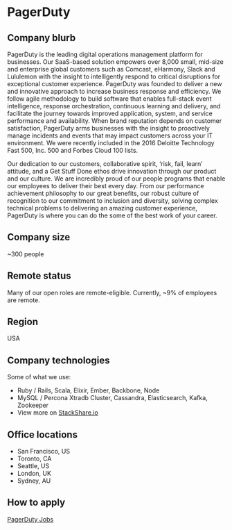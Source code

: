 # PagerDuty

## Company blurb

PagerDuty is the leading digital operations management platform for businesses. Our SaaS-based solution empowers over 8,000 small, mid-size and enterprise global customers such as Comcast, eHarmony, Slack and Lululemon with the insight to intelligently respond to critical disruptions for exceptional customer experience. PagerDuty was founded to deliver a new and innovative approach to increase business response and efficiency. We follow agile methodology to build software that enables full-stack event intelligence, response orchestration, continuous learning and delivery, and facilitate the journey towards improved application, system, and service performance and availability. When brand reputation depends on customer satisfaction, PagerDuty arms businesses with the insight to proactively manage incidents and events that may impact customers across your IT environment. We were recently included in the 2016 Deloitte Technology Fast 500, Inc. 500 and Forbes Cloud 100 lists.

Our dedication to our customers, collaborative spirit, ‘risk, fail, learn’ attitude, and a Get Stuff Done ethos drive innovation through our product and our culture.  We are incredibly proud of our people programs that enable our employees to deliver their best every day.  From our performance achievement philosophy to our great benefits, our robust culture of recognition to our commitment to inclusion and diversity, solving complex technical problems to delivering an amazing customer experience, PagerDuty is where you can do the some of the best work of your career.

## Company size

~300 people

## Remote status

Many of our open roles are remote-eligible. Currently, ~9% of employees are remote.

## Region

USA

## Company technologies

Some of what we use:
- Ruby / Rails, Scala, Elixir, Ember, Backbone, Node
- MySQL / Percona Xtradb Cluster, Cassandra, Elasticsearch, Kafka, Zookeeper
- View more on [StackShare.io](https://stackshare.io/pagerduty/pagerduty)

## Office locations

- San Francisco, US
- Toronto, CA
- Seattle, US
- London, UK
- Sydney, AU

## How to apply

[PagerDuty Jobs](https://www.pagerduty.com/careers/)